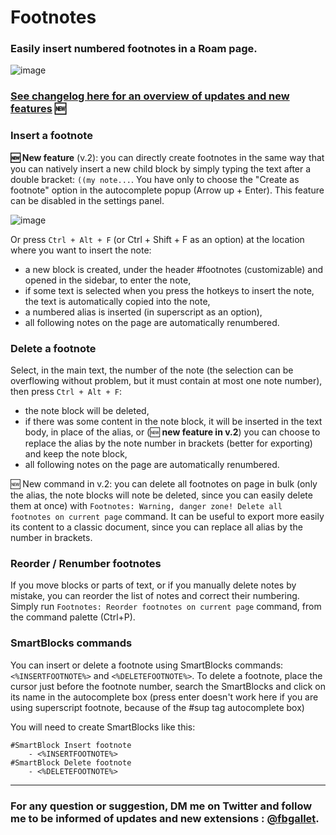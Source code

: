 # Footnotes

### Easily insert numbered footnotes in a Roam page.

![image](https://user-images.githubusercontent.com/74436347/189387081-fbb7ef64-5fde-441b-97c4-0bc7bae3e520.png)

### [See changelog here for an overview of updates and new features](https://github.com/fbgallet/roam-extension-footnotes/blob/main/CHANGELOG.md) 🆕

### Insert a footnote
**🆕 New feature** (v.2): you can directly create footnotes in the same way that you can natively insert a new child block by simply typing the text after a double bracket: `((my note...`. You have only to choose the "Create as footnote" option in the autocomplete popup (Arrow up + Enter). This feature can be disabled in the settings panel.

![image](https://user-images.githubusercontent.com/74436347/197252568-2788c73e-7ae1-48ca-8aa0-afe06750fe68.png)

Or press `Ctrl + Alt + F` (or Ctrl + Shift + F as an option) at the location where you want to insert the note: 
  - a new block is created, under the header #footnotes (customizable) and opened in the sidebar, to enter the note,
  - if some text is selected when you press the hotkeys to insert the note, the text is automatically copied into the note,
  - a numbered alias is inserted (in superscript as an option),
  - all following notes on the page are automatically renumbered.

### Delete a footnote
Select, in the main text, the number of the note (the selection can be overflowing without problem, but it must contain at most one note number), then press `Ctrl + Alt + F`:
  - the note block will be deleted,
  - if there was some content in the note block, it will be inserted in the text body, in place of the alias,
    or (🆕 **new feature in v.2**) you can choose to replace the alias by the note number in brackets (better for exporting) and keep the note block,
  - all following notes on the page are automatically renumbered.
  
🆕 New command in v.2: you can delete all footnotes on page in bulk (only the alias, the note blocks will note be deleted, since you can easily delete them at once) with `Footnotes: Warning, danger zone! Delete all footnotes on current page` command. It can be useful to export more easily its content to a classic document, since you can replace all alias by the number in brackets.

### Reorder / Renumber footnotes
If you move blocks or parts of text, or if you manually delete notes by mistake, you can reorder the list of notes and correct their numbering.
Simply run `Footnotes: Reorder footnotes on current page` command, from the command palette (Ctrl+P).

### SmartBlocks commands
You can insert or delete a footnote using SmartBlocks commands: `<%INSERTFOOTNOTE%>` and `<%DELETEFOOTNOTE%>`.
To delete a footnote, place the cursor just before the footnote number, search the SmartBlocks and click on its name in the autocomplete box (press enter doesn't work here if you are using superscript footnote, because of the #sup tag autocomplete box)

You will need to create SmartBlocks like this:
```
#SmartBlock Insert footnote
    - <%INSERTFOOTNOTE%>
#SmartBlock Delete footnote
    - <%DELETEFOOTNOTE%>

```

---

### For any question or suggestion, DM me on **Twitter** and follow me to be informed of updates and new extensions : [@fbgallet](https://twitter.com/fbgallet).

